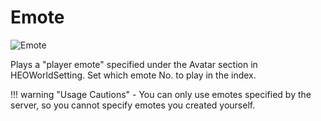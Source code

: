 
# Emote
![Emote](img/Emote.jpg)

Plays a "player emote" specified under the Avatar section in HEOWorldSetting. Set which emote No. to play in the index.

!!! warning "Usage Cautions"
    - You can only use emotes specified by the server, so you cannot specify emotes you created yourself.